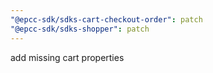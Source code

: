 ```yaml
---
"@epcc-sdk/sdks-cart-checkout-order": patch
"@epcc-sdk/sdks-shopper": patch
---
```


add missing cart properties
